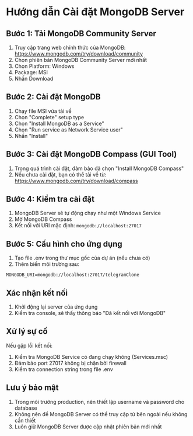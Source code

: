 # Hướng dẫn Cài đặt MongoDB Server

## Bước 1: Tải MongoDB Community Server
1. Truy cập trang web chính thức của MongoDB: https://www.mongodb.com/try/download/community
2. Chọn phiên bản MongoDB Community Server mới nhất
3. Chọn Platform: Windows
4. Package: MSI
5. Nhấn Download

## Bước 2: Cài đặt MongoDB
1. Chạy file MSI vừa tải về
2. Chọn "Complete" setup type
3. Chọn "Install MongoDB as a Service"
4. Chọn "Run service as Network Service user"
5. Nhấn "Install"

## Bước 3: Cài đặt MongoDB Compass (GUI Tool)
1. Trong quá trình cài đặt, đảm bảo đã chọn "Install MongoDB Compass"
2. Nếu chưa cài đặt, bạn có thể tải về từ: https://www.mongodb.com/try/download/compass

## Bước 4: Kiểm tra cài đặt
1. MongoDB Server sẽ tự động chạy như một Windows Service
2. Mở MongoDB Compass
3. Kết nối với URI mặc định: `mongodb://localhost:27017`

## Bước 5: Cấu hình cho ứng dụng
1. Tạo file .env trong thư mục gốc của dự án (nếu chưa có)
2. Thêm biến môi trường sau:
```
MONGODB_URI=mongodb://localhost:27017/telegramClone
```

## Xác nhận kết nối
1. Khởi động lại server của ứng dụng
2. Kiểm tra console, sẽ thấy thông báo "Đã kết nối với MongoDB"

## Xử lý sự cố
Nếu gặp lỗi kết nối:
1. Kiểm tra MongoDB Service có đang chạy không (Services.msc)
2. Đảm bảo port 27017 không bị chặn bởi firewall
3. Kiểm tra connection string trong file .env

## Lưu ý bảo mật
1. Trong môi trường production, nên thiết lập username và password cho database
2. Không nên để MongoDB Server có thể truy cập từ bên ngoài nếu không cần thiết
3. Luôn giữ MongoDB Server được cập nhật phiên bản mới nhất